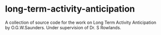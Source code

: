 # long-term-activity-anticipation
A collection of source code for the work on Long Term Activity Anticipation by O.G.W.Saunders. Under supervision of Dr. S Rowlands.
